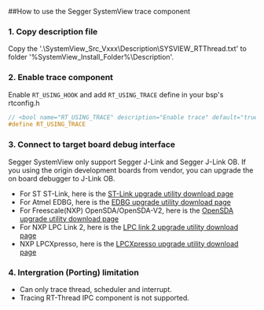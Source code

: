 ##How to use the Segger SystemView trace component

### 1. Copy description file
Copy the '.\SystemView_Src_Vxxx\Description\SYSVIEW_RTThread.txt' to folder '%SystemView_Install_Folder%\Description\'.
### 2. Enable trace component
Enable `RT_USING_HOOK` and add `RT_USING_TRACE` define in your bsp's rtconfig.h
```c
// <bool name="RT_USING_TRACE" description="Enable trace" default="true" />
#define RT_USING_TRACE
```
### 3. Connect to target board debug interface
Segger SystemView only support Segger J-Link and Segger J-Link OB. If you using the origin development boards from vendor, you can upgrade the on board debugger to J-Link OB.

* For ST ST-Link, here is the [ST-Link upgrade utility download page](https://www.segger.com/jlink-st-link.html)
* For Atmel EDBG, here is the [EDBG upgrade utility download page](https://www.segger.com/jlink-edbg.html)
* For Freescale(NXP) OpenSDA/OpenSDA-V2, here is the [OpenSDA upgrade utility download page](https://www.segger.com/opensda.html)
* For NXP LPC Link 2, here is the [LPC link 2 upgrade utility download page](https://www.segger.com/lpc-link-2.html)
* NXP LPCXpresso, here is the [LPCXpresso upgrade utility download page](https://www.segger.com/jlink-lpcxpresso-ob.html)

### 4. Intergration (Porting) limitation

* Can only trace thread, scheduler and interrupt. 
* Tracing RT-Thread IPC component is not supported.
